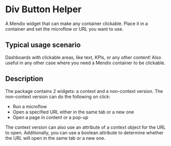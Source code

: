 # Div Button Helper
A Mendix widget that can make any container clickable. Place it in a container and set the microflow or URL you want to use.

## Typical usage scenario

Dashboards with clickable areas, like text, KPIs, or any other content! Also useful in any other case where you need a Mendix container to be clickable.
 
## Description

The package contains 2 widgets: a context and a non-context version. The non-context version can do the following on click:
 - Run a microflow
 - Open a specified URL either in the same tab or a new one
 - Open a page in content or a pop-up
  
The context version can also use an attribute of a context object for the URL to open. Additionally, you can use a boolean attribute to determine whether the URL will open in the same tab or a new one.
